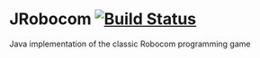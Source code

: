 JRobocom [![Build Status](https://hilikus.ci.cloudbees.com/job/JRoboCom/badge/icon)](https://hilikus.ci.cloudbees.com/job/JRoboCom/)
========

Java implementation of the classic Robocom programming game


